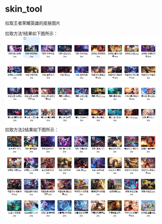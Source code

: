# skin_tool
拉取王者荣耀英雄的皮肤图片

拉取方法1结果如下图所示：
![image](https://github.com/HCJ0HCJ/skin_tool/blob/master/images/示例图1.PNG)
拉取方法2结果如下图所示：
![image](https://github.com/HCJ0HCJ/skin_tool/blob/master/images/示例图2.PNG)
